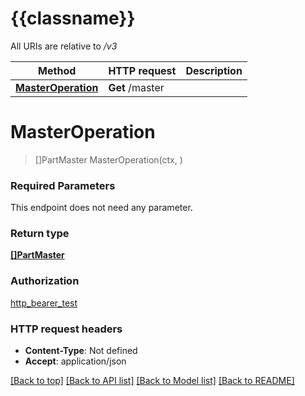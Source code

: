 # {{classname}}

All URIs are relative to */v3*

Method | HTTP request | Description
------------- | ------------- | -------------
[**MasterOperation**](MasterApi.md#MasterOperation) | **Get** /master | 

# **MasterOperation**
> []PartMaster MasterOperation(ctx, )


### Required Parameters
This endpoint does not need any parameter.

### Return type

[**[]PartMaster**](PartMaster.md)

### Authorization

[http_bearer_test](../README.md#http_bearer_test)

### HTTP request headers

 - **Content-Type**: Not defined
 - **Accept**: application/json

[[Back to top]](#) [[Back to API list]](../README.md#documentation-for-api-endpoints) [[Back to Model list]](../README.md#documentation-for-models) [[Back to README]](../README.md)

